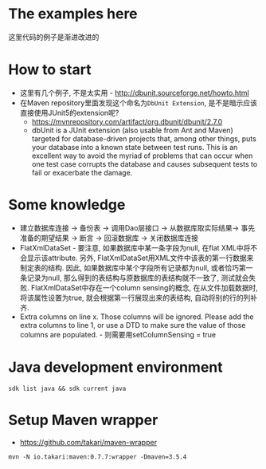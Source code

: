 # The examples here

这里代码的例子是渐进改进的

# How to start

- 这里有几个例子, 不是太实用 - <http://dbunit.sourceforge.net/howto.html>
- 在Maven repository里面发现这个命名为`DbUnit Extension`, 是不是暗示应该直接使用JUnit5的extension呢?
  - <https://mvnrepository.com/artifact/org.dbunit/dbunit/2.7.0>
  - dbUnit is a JUnit extension (also usable from Ant and Maven) targeted for database-driven projects that, among other things, puts your database into a known state between test runs. This is an excellent way to avoid the myriad of problems that can occur when one test case corrupts the database and causes subsequent tests to fail or exacerbate the damage.

# Some knowledge

- 建立数据库连接 -> 备份表 -> 调用Dao层接口 -> 从数据库取实际结果-> 事先准备的期望结果 -> 断言 -> 回滚数据库 -> 关闭数据库连接
- FlatXmlDataSet - 要注意, 如果数据库中某一条字段为null, 在flat XML中将不会显示该attribute. 另外, FlatXmlDataSet用XML文件中该表的第一行数据来制定表的结构. 因此, 如果数据库中某个字段所有记录都为null, 或者恰巧第一条记录为null, 那么得到的表结构与原数据库的表结构就不一致了, 测试就会失败. FlatXmlDataSet中存在一个column sensing的概念, 在从文件加载数据时, 将该属性设置为true, 就会根据第一行展现出来的表结构, 自动将别的行的列补齐.
- Extra columns on line x. Those columns will be ignored. Please add the extra columns to line 1, or use a DTD to make sure the value of those columns are populated. - 则需要用setColumnSensing = true

# Java development environment

`sdk list java && sdk current java`

# Setup Maven wrapper

- https://github.com/takari/maven-wrapper

`mvn -N io.takari:maven:0.7.7:wrapper -Dmaven=3.5.4`
